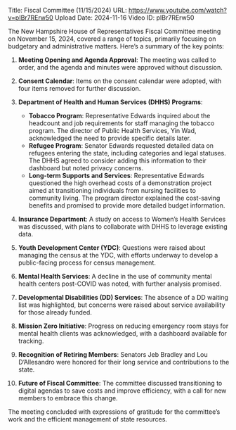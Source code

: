 Title: Fiscal Committee (11/15/2024)
URL: https://www.youtube.com/watch?v=pIBr7RErw50
Upload Date: 2024-11-16
Video ID: pIBr7RErw50

The New Hampshire House of Representatives Fiscal Committee meeting on November 15, 2024, covered a range of topics, primarily focusing on budgetary and administrative matters. Here’s a summary of the key points:

1. **Meeting Opening and Agenda Approval**: The meeting was called to order, and the agenda and minutes were approved without discussion.

2. **Consent Calendar**: Items on the consent calendar were adopted, with four items removed for further discussion.

3. **Department of Health and Human Services (DHHS) Programs**:
   - **Tobacco Program**: Representative Edwards inquired about the headcount and job requirements for staff managing the tobacco program. The director of Public Health Services, Yin Wad, acknowledged the need to provide specific details later.
   - **Refugee Program**: Senator Edwards requested detailed data on refugees entering the state, including categories and legal statuses. The DHHS agreed to consider adding this information to their dashboard but noted privacy concerns.
   - **Long-term Supports and Services**: Representative Edwards questioned the high overhead costs of a demonstration project aimed at transitioning individuals from nursing facilities to community living. The program director explained the cost-saving benefits and promised to provide more detailed budget information.

4. **Insurance Department**: A study on access to Women’s Health Services was discussed, with plans to collaborate with DHHS to leverage existing data.

5. **Youth Development Center (YDC)**: Questions were raised about managing the census at the YDC, with efforts underway to develop a public-facing process for census management.

6. **Mental Health Services**: A decline in the use of community mental health centers post-COVID was noted, with further analysis promised.

7. **Developmental Disabilities (DD) Services**: The absence of a DD waiting list was highlighted, but concerns were raised about service availability for those already funded.

8. **Mission Zero Initiative**: Progress on reducing emergency room stays for mental health clients was acknowledged, with a dashboard available for tracking.

9. **Recognition of Retiring Members**: Senators Jeb Bradley and Lou D’Allesandro were honored for their long service and contributions to the state.

10. **Future of Fiscal Committee**: The committee discussed transitioning to digital agendas to save costs and improve efficiency, with a call for new members to embrace this change.

The meeting concluded with expressions of gratitude for the committee’s work and the efficient management of state resources.